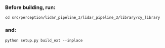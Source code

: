 ### Before building, run:
`cd src/perception/lidar_pipeline_3/lidar_pipeline_3/library/cy_library`
### and:
`python setup.py build_ext --inplace`
